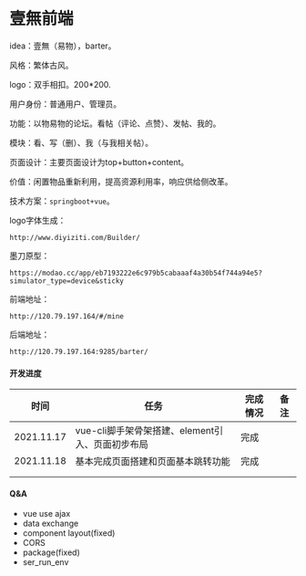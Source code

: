 #  壹無前端

idea：壹無（易物），barter。

风格：繁体古风。

logo：双手相扣。200*200.

用户身份：普通用户、管理员。

功能：以物易物的论坛。看帖（评论、点赞）、发帖、我的。

模块：看、写（删）、我（与我相关帖）。

页面设计：主要页面设计为top+button+content。

价值：闲置物品重新利用，提高资源利用率，响应供给侧改革。

技术方案：`springboot+vue`。

logo字体生成：

```
http://www.diyiziti.com/Builder/
```

墨刀原型：

```
https://modao.cc/app/eb7193222e6c979b5cabaaaf4a30b54f744a94e5?simulator_type=device&sticky
```

前端地址：

```
http://120.79.197.164/#/mine
```

后端地址：

```
http://120.79.197.164:9285/barter/
```

#### 开发进度

| 时间       | 任务                                             | 完成情况 | 备注 |
| ---------- | ------------------------------------------------ | -------- | ---- |
| 2021.11.17 | vue-cli脚手架骨架搭建、element引入、页面初步布局 | 完成     |      |
| 2021.11.18 | 基本完成页面搭建和页面基本跳转功能               | 完成     |      |
|            |                                                  |          |      |
|            |                                                  |          |      |

#### Q&A

* vue use ajax
* data exchange
* component layout(fixed)
* CORS
* package(fixed)
* ser_run_env